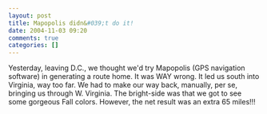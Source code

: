 ```yaml
---
layout: post
title: Mapopolis didn&#039;t do it!
date: 2004-11-03 09:20
comments: true
categories: []
---
```

Yesterday, leaving D.C., we thought we'd try Mapopolis (GPS navigation software) in generating a route home. It was WAY wrong. It led us south into Virginia, way too far. We had to make our way back, manually, per se, bringing us through W. Virginia. The bright-side was that we got to see some gorgeous Fall colors. However, the net result was an extra 65 miles!!!
